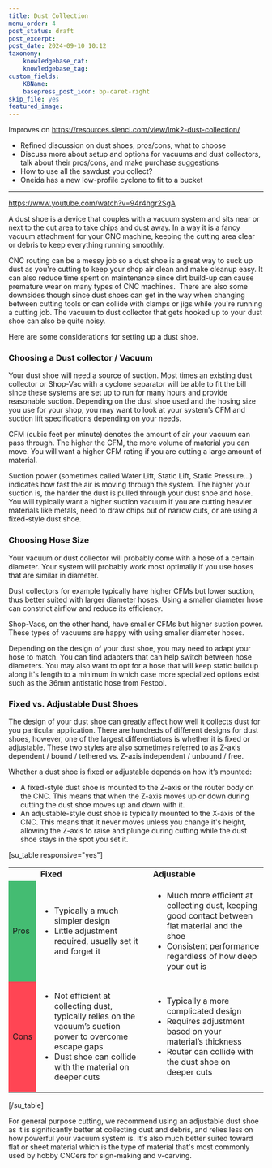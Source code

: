 ```yaml
---
title: Dust Collection
menu_order: 4
post_status: draft
post_excerpt: 
post_date: 2024-09-10 10:12
taxonomy:
    knowledgebase_cat: 
    knowledgebase_tag:        
custom_fields:
    KBName: 
    basepress_post_icon: bp-caret-right
skip_file: yes
featured_image: 
---
```


Improves on https://resources.sienci.com/view/lmk2-dust-collection/

- Refined discussion on dust shoes, pros/cons, what to choose
- Discuss more about setup and options for vacuums and dust collectors, talk about their pros/cons, and make purchase suggestions
- How to use all the sawdust you collect?
- Oneida has a new low-profile cyclone to fit to a bucket

---

https://www.youtube.com/watch?v=94r4hgr2SgA

A dust shoe is a device that couples with a vacuum system and sits near or next to the cut area to take chips and dust away. In a way it is a fancy vacuum attachment for your CNC machine, keeping the cutting area clear or debris to keep everything running smoothly.

CNC routing can be a messy job so a dust shoe is a great way to suck up dust as you're cutting to keep your shop air clean and make cleanup easy. It can also reduce time spent on maintenance since dirt build-up can cause premature wear on many types of CNC machines.  There are also some downsides though since dust shoes can get in the way when changing between cutting tools or can collide with clamps or jigs while you're running a cutting job. The vacuum to dust collector that gets hooked up to your dust shoe can also be quite noisy.

Here are some considerations for setting up a dust shoe.

### Choosing a Dust collector / Vacuum

Your dust shoe will need a source of suction. Most times an existing dust collector or Shop-Vac with a cyclone separator will be able to fit the bill since these systems are set up to run for many hours and provide reasonable suction. Depending on the dust shoe used and the hosing size you use for your shop, you may want to look at your system’s CFM and suction lift specifications depending on your needs.

CFM (cubic feet per minute) denotes the amount of air your vacuum can pass through. The higher the CFM, the more volume of material you can move. You will want a higher CFM rating if you are cutting a large amount of material.

Suction power (sometimes called Water Lift, Static Lift, Static Pressure…) indicates how fast the air is moving through the system. The higher your suction is, the harder the dust is pulled through your dust shoe and hose. You will typically want a higher suction vacuum if you are cutting heavier materials like metals, need to draw chips out of narrow cuts, or are using a fixed-style dust shoe.

### Choosing Hose Size

Your vacuum or dust collector will probably come with a hose of a certain diameter. Your system will probably work most optimally if you use hoses that are similar in diameter.

Dust collectors for example typically have higher CFMs but lower suction, thus better suited with larger diameter hoses. Using a smaller diameter hose can constrict airflow and reduce its efficiency.

Shop-Vacs, on the other hand, have smaller CFMs but higher suction power. These types of vacuums are happy with using smaller diameter hoses.

Depending on the design of your dust shoe, you may need to adapt your hose to match. You can find adapters that can help switch between hose diameters. You may also want to opt for a hose that will keep static buildup along it's length to a minimum in which case more specialized options exist such as the 36mm antistatic hose from Festool.

### Fixed vs. Adjustable Dust Shoes

The design of your dust shoe can greatly affect how well it collects dust for you particular application. There are hundreds of different designs for dust shoes, however, one of the largest differentiators is whether it is fixed or adjustable. These two styles are also sometimes referred to as Z-axis dependent / bound / tethered vs. Z-axis independent / unbound / free.

Whether a dust shoe is fixed or adjustable depends on how it’s mounted:

- A fixed-style dust shoe is mounted to the Z-axis or the router body on the CNC. This means that when the Z-axis moves up or down during cutting the dust shoe moves up and down with it.
- An adjustable-style dust shoe is typically mounted to the X-axis of the CNC. This means that it never moves unless you change it's height, allowing the Z-axis to raise and plunge during cutting while the dust shoe stays in the spot you set it.

[su_table responsive="yes"]
<table>
<tbody>
<tr>
<td></td>
<td><b>Fixed</b></td>
<td><b>Adjustable</b></td>
</tr>
<tr>
<td style="background: #44bc72 !important;">Pros</td>
<td>
<ul>
  <li>Typically a much simpler design</li>
  <li>Little adjustment required, usually set it and forget it</li>
</ul>
</td>
<td>
<ul>
  <li>Much more efficient at collecting dust, keeping good contact between flat material and the shoe</li>
  <li>Consistent performance regardless of how deep your cut is</li>
</ul>
</td>
</tr>
<tr>
<td style="background: #ff4554 !important;">Cons</td>
<td>
<ul>
  <li>Not efficient at collecting dust, typically relies on the vacuum’s suction power to overcome escape gaps</li>
  <li>Dust shoe can collide with the material on deeper cuts</li>
</ul>
</td>
<td>
<ul>
  <li>Typically a more complicated design</li>
  <li>Requires adjustment based on your material’s thickness</li>
  <li>Router can collide with the dust shoe on deeper cuts</li>
</ul>
</td>
</tr>
</tbody>
</table>
[/su_table]

For general purpose cutting, we recommend using an adjustable dust shoe as it is significantly better at collecting dust and debris, and relies less on how powerful your vacuum system is. It's also much better suited toward flat or sheet material which is the type of material that's most commonly used by hobby CNCers for sign-making and v-carving.
